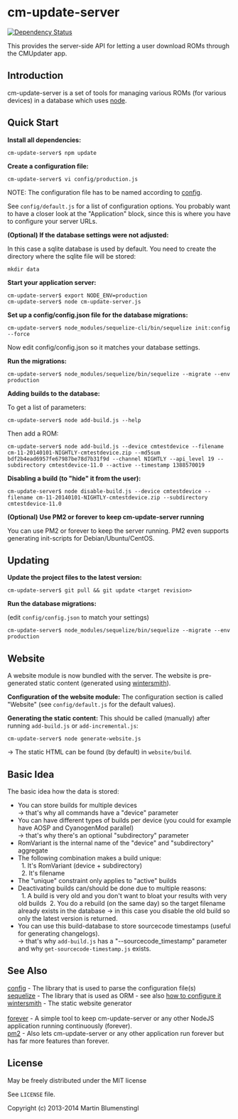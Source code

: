 cm-update-server
================

[![Dependency Status](https://david-dm.org/xdarklight/cm-update-server.svg)](https://david-dm.org/xdarklight/cm-update-server)

This provides the server-side API for letting a user download ROMs through the CMUpdater app.

Introduction
------------

cm-update-server is a set of tools for managing various ROMs (for various devices) in a database which uses [node](http://nodejs.org).


Quick Start
-----------

**Install all dependencies:**

    cm-update-server$ npm update

**Create a configuration file:**

    cm-update-server$ vi config/production.js

NOTE: The configuration file has to be named according to [config].

See `config/default.js` for a list of configuration options.
You probably want to have a closer look at the "Application" block, since this is where you have to configure your server URLs.

**(Optional) If the database settings were not adjusted:**

In this case a sqlite database is used by default. You need to create the directory where the sqlite file will be stored:

    mkdir data

**Start your application server:**

    cm-update-server$ export NODE_ENV=production
    cm-update-server$ node cm-update-server.js

**Set up a config/config.json file for the database migrations:**

    cm-update-server$ node_modules/sequelize-cli/bin/sequelize init:config --force

Now edit config/config.json so it matches your database settings.

**Run the migrations:**

    cm-update-server$ node_modules/sequelize/bin/sequelize --migrate --env production

**Adding builds to the database:**

To get a list of parameters:

    cm-update-server$ node add-build.js --help

Then add a ROM:

    cm-update-server$ node add-build.js --device cmtestdevice --filename cm-11-20140101-NIGHTLY-cmtestdevice.zip --md5sum bdf2b4ead6957fe67987be78d7b31f9d --channel NIGHTLY --api_level 19 --subdirectory cmtestdevice-11.0 --active --timestamp 1388570019

**Disabling a build (to "hide" it from the user):**

    cm-update-server$ node disable-build.js --device cmtestdevice --filename cm-11-20140101-NIGHTLY-cmtestdevice.zip --subdirectory cmtestdevice-11.0

**(Optional) Use PM2 or forever to keep cm-update-server running**

You can use PM2 or forever to keep the server running. PM2 even supports generating init-scripts for Debian/Ubuntu/CentOS.


Updating
--------

**Update the project files to the latest version:**

    cm-update-server$ git pull && git update <target revision>

**Run the database migrations:**

(edit `config/config.json` to match your settings)

    cm-update-server$ node_modules/sequelize/bin/sequelize --migrate --env production


Website
-------

A website module is now bundled with the server. The website is pre-generated static content (generated using [wintersmith]).

**Configuration of the website module:**
The configuration section is called "Website" (see `config/default.js` for the default values).

**Generating the static content:**
This should be called (manually) after running `add-build.js` or `add-incremental.js`:

    cm-update-server$ node generate-website.js

-> The static HTML can be found (by default) in `website/build`.


Basic Idea
----------

The basic idea how the data is stored:
* You can store builds for multiple devices<br /> -> that's why all commands have a "device" parameter
* You can have different types of builds per device (you could for example have AOSP and CyanogenMod parallel)<br />-> that's why there's an optional "subdirectory" parameter
* RomVariant is the internal name of the "device" and "subdirectory" aggregate
* The following combination makes a build unique:<br />&nbsp;&nbsp;1. It's RomVariant (device + subdirectory)<br />&nbsp;&nbsp;2. It's filename
* The "unique" constraint only applies to "active" builds
* Deactivating builds can/should be done due to multiple reasons:<br />&nbsp;&nbsp;1. A build is very old and you don't want to bloat your results with very old builds&nbsp;&nbsp;2. You do a rebuild (on the same day) so the target filename already exists in the database -> in this case you disable the old build so only the latest version is returned.
* You can use this build-database to store sourcecode timestamps (useful for generating changelogs).<br />-> that's why `add-build.js` has a "--sourcecode_timestamp" parameter and why `get-sourcecode-timestamp.js` exists.

See Also
--------

[config] - The library that is used to parse the configuration file(s)<br>
[sequelize] - The library that is used as ORM - see also [how to configure it](http://sequelizejs.com/docs/latest/usage)<br>
[wintersmith] - The static website generator<br>
<br>
[forever] - A simple tool to keep cm-update-server or any other NodeJS application running continuously (forever).<br>
[pm2] - Also lets cm-update-server or any other application run forever but has far more features than forever.<br>

License
-------

May be freely distributed under the MIT license

See `LICENSE` file.

Copyright (c) 2013-2014 Martin Blumenstingl

  [config]: http://lorenwest.github.com/node-config/latest
  [sequelize]: http://www.sequelizejs.com
  [wintersmith]: http://wintersmith.io
  [forever]: https://github.com/nodejitsu/forever
  [pm2]: https://github.com/Unitech/pm2
